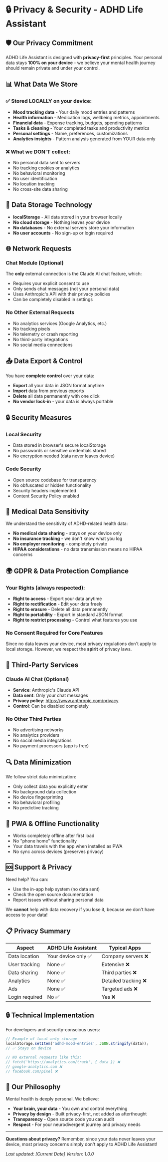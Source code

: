 # 🔒 Privacy & Security - ADHD Life Assistant

## 🛡️ Our Privacy Commitment

ADHD Life Assistant is designed with **privacy-first** principles. Your personal data stays **100% on your device** - we believe your mental health journey should remain private and under your control.

## 📊 What Data We Store

### ✅ Stored LOCALLY on your device:
- **Mood tracking data** - Your daily mood entries and patterns
- **Health information** - Medication logs, wellbeing metrics, appointments
- **Financial data** - Expense tracking, budgets, spending patterns
- **Tasks & cleaning** - Your completed tasks and productivity metrics
- **Personal settings** - Name, preferences, customizations
- **Analytics insights** - Pattern analysis generated from YOUR data only

### ❌ What we DON'T collect:
- No personal data sent to servers
- No tracking cookies or analytics
- No behavioral monitoring
- No user identification
- No location tracking
- No cross-site data sharing

## 🔐 Data Storage Technology

- **localStorage** - All data stored in your browser locally
- **No cloud storage** - Nothing leaves your device
- **No databases** - No external servers store your information
- **No user accounts** - No sign-up or login required

## 🌐 Network Requests

### Chat Module (Optional)
The **only** external connection is the Claude AI chat feature, which:
- Requires your explicit consent to use
- Only sends chat messages (not your personal data)
- Uses Anthropic's API with their privacy policies
- Can be completely disabled in settings

### No Other External Requests
- No analytics services (Google Analytics, etc.)
- No tracking pixels
- No telemetry or crash reporting
- No third-party integrations
- No social media connections

## 📤 Data Export & Control

You have **complete control** over your data:
- **Export** all your data in JSON format anytime
- **Import** data from previous exports
- **Delete** all data permanently with one click
- **No vendor lock-in** - your data is always portable

## 🔒 Security Measures

### Local Security
- Data stored in browser's secure localStorage
- No passwords or sensitive credentials stored
- No encryption needed (data never leaves device)

### Code Security  
- Open source codebase for transparency
- No obfuscated or hidden functionality
- Security headers implemented
- Content Security Policy enabled

## 🏥 Medical Data Sensitivity

We understand the sensitivity of ADHD-related health data:
- **No medical data sharing** - stays on your device only
- **No insurance tracking** - we don't know what you log
- **No employer monitoring** - completely private
- **HIPAA considerations** - no data transmission means no HIPAA concerns

## 🌍 GDPR & Data Protection Compliance

### Your Rights (always respected):
- **Right to access** - Export your data anytime
- **Right to rectification** - Edit your data freely  
- **Right to erasure** - Delete all data permanently
- **Right to portability** - Export in standard JSON format
- **Right to restrict processing** - Control what features you use

### No Consent Required for Core Features
Since no data leaves your device, most privacy regulations don't apply to local storage. However, we respect the **spirit** of privacy laws.

## 👥 Third-Party Services

### Claude AI Chat (Optional)
- **Service**: Anthropic's Claude API
- **Data sent**: Only your chat messages
- **Privacy policy**: https://www.anthropic.com/privacy
- **Control**: Can be disabled completely

### No Other Third Parties
- No advertising networks
- No analytics providers  
- No social media integrations
- No payment processors (app is free)

## 🔍 Data Minimization

We follow strict data minimization:
- Only collect data you explicitly enter
- No background data collection
- No device fingerprinting
- No behavioral profiling
- No predictive tracking

## 📱 PWA & Offline Functionality

- Works completely offline after first load
- No "phone home" functionality
- Your data travels with the app when installed as PWA
- No sync across devices (preserves privacy)

## 🆘 Support & Privacy

Need help? You can:
- Use the in-app help system (no data sent)
- Check the open source documentation
- Report issues without sharing personal data

We **cannot** help with data recovery if you lose it, because we don't have access to your data!

## 📋 Privacy Summary

| Aspect | ADHD Life Assistant | Typical Apps |
|--------|-------------------|--------------|
| Data location | Your device only ✅ | Company servers ❌ |
| User tracking | None ✅ | Extensive ❌ |
| Data sharing | None ✅ | Third parties ❌ |
| Analytics | None ✅ | Detailed tracking ❌ |
| Ads | None ✅ | Targeted ads ❌ |
| Login required | No ✅ | Yes ❌ |

## 🔒 Technical Implementation

For developers and security-conscious users:

```typescript
// Example of local-only storage
localStorage.setItem('adhd-mood-entries', JSON.stringify(data));
// ✅ Stays on device

// NO external requests like this:
// fetch('https://analytics.com/track', { data }) ❌
// google-analytics.com ❌
// facebook.com/pixel ❌
```

## 💜 Our Philosophy

Mental health is deeply personal. We believe:
- **Your brain, your data** - You own and control everything
- **Privacy by design** - Built privacy-first, not added as afterthought
- **Transparency** - Open source code you can audit
- **Respect** - For your neurodivergent journey and privacy needs

---

**Questions about privacy?** Remember, since your data never leaves your device, most privacy concerns simply don't apply to ADHD Life Assistant!

*Last updated: [Current Date]*
*Version: 1.0.0*